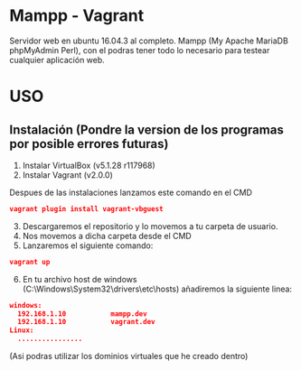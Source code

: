 # Mampp - Vagrant
Servidor web en ubuntu 16.04.3 al completo.
Mampp (My Apache MariaDB phpMyAdmin Perl), con el podras tener todo lo necesario para testear cualquier aplicación web.

USO
===
Instalación (Pondre la version de los programas por posible errores futuras)
---
1. Instalar VirtualBox (v5.1.28 r117968)
2. Instalar Vagrant (v2.0.0)

Despues de las instalaciones lanzamos este comando en el CMD
```json
vagrant plugin install vagrant-vbguest
```
3. Descargaremos el repositorio y lo movemos a tu carpeta de usuario.
4. Nos movemos a dicha carpeta desde el CMD
5. Lanzaremos el siguiente comando:
```json
vagrant up
```
6. En tu archivo host de windows (C:\Windows\System32\drivers\etc\hosts) añadiremos la siguiente linea:
```json
windows: 
  192.168.1.10           mampp.dev
  192.168.1.10           vagrant.dev
Linux:
  ................
```
(Asi podras utilizar los dominios virtuales que he creado dentro)
